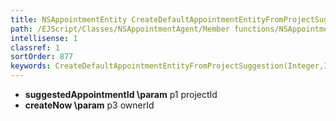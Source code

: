 ```yaml
---
title: NSAppointmentEntity CreateDefaultAppointmentEntityFromProjectSuggestion(Integer p0, Integer p1, Bool p2, Integer p3)
path: /EJScript/Classes/NSAppointmentAgent/Member functions/NSAppointmentEntity CreateDefaultAppointmentEntityFromProjectSuggestion(Integer p_0, Integer p_1, Bool p_2, Integer p_3)
intellisense: 1
classref: 1
sortOrder: 877
keywords: CreateDefaultAppointmentEntityFromProjectSuggestion(Integer,Integer,Bool,Integer)
---
```



* **suggestedAppointmentId
\param** p1 projectId
* **createNow
\param** p3 ownerId


